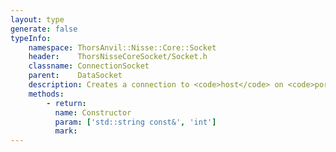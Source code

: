 ```yaml
---
layout: type
generate: false
typeInfo:
    namespace: ThorsAnvil::Nisse::Core::Socket
    header:    ThorsNisseCoreSocket/Socket.h
    classname: ConnectionSocket
    parent:    DataSocket
    description: Creates a connection to <code>host</code> on <code>port</code>.<br>Note this class inherits from <code>DataSocket</code> so once created you can read/write to the socket.
    methods:
        - return:
          name: Constructor
          param: ['std::string const&', 'int']
          mark:
---
```


